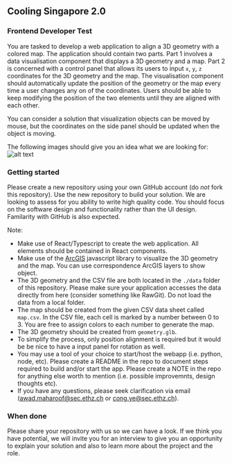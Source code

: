 ## Cooling Singapore 2.0

### Frontend Developer Test
You are tasked to develop a web application to align a 3D geometry with a colored map. The application should contain two parts. Part 1 involves a data visualisation component that displays a 3D geometry and a map. Part 2 is concerned with a control panel that allows its users to input `x`, `y`, `z` coordinates for the 3D geometry and the map. The visualisation component should automatically update the position of the geometry or the map every time a user changes any on of the coordinates. Users should be able to keep modifying the position of the two elements until they are aligned with each other.

You can consider a solution that visualization objects can be moved by mouse, but the coordinates on the side panel should be updated when the object is moving.

The following images should give you an idea what we are looking for:
![alt text](image/uiSketch.png "Title")

### Getting started
Please create a new repository using your own GitHub account (do *not* fork this repository). Use the new repository to build your solution. We are looking to assess for you ability to write high quality code. You should focus on the software design and functionality rather than the UI design. Familarity with GitHub is also expected.

Note:
* Make use of React/Typescript to create the web application. All elements should be contained in React components.
* Make use of the [ArcGIS](https://developers.arcgis.com/javascript/latest/) javascript library to visualize the 3D geometry and the map. You can use correspondence ArcGIS layers to show object.
* The 3D geometry and the CSV file are both located in the `./data` folder of this repository. Please make sure your application accesses the data directly from here (consider something like RawGit). Do not load the data from a local folder.
* The map should be created from the given CSV data sheet called `map.csv`. In the CSV file, each cell is marked by a number between 0 to 3. You are free to assign colors to each number to generate the map.
* The 3D geometry should be created from `geometry.glb`.
* To simplify the process, only position alignment is required but it would be be nice to have a input panel for rotation as well.
* You may use a tool of your choice to start/host the webapp (i.e. python, node, etc). Please create a README in the repo to document steps required to build and/or start the app. Please create a NOTE in the repo for anything else worth to mention (i.e. possible improvemnts, design thoughts etc).
* If you have any questions, please seek clarification via email (awad.maharoof@sec.ethz.ch or cong.ye@sec.ethz.ch).

### When done
Please share your repository with us so we can have a look. If we think you have potential, we will invite you for an interview to give you an opportunity to explain your solution and also to learn more about the project and the role.
